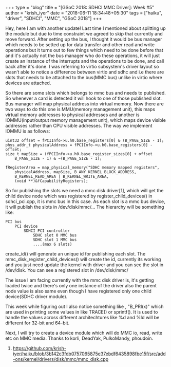+++
type = "blog"
title = "[GSoC 2018: SDHCI MMC Driver]: Week #5"
author = "krish_iyer"
date = "2018-06-11 18:34:48+05:30"
tags = ["haiku", "driver", "SDHCI", "MMC", "GSoC 2018"]
+++

Hey, here I am with another update! Last time I mentioned about splitting up the module but due to time constraint we agreed to skip that currently and move 
forward. After setting up the bus, I thought it would be bus manager which needs to be setted up for data transfer and other read and write operations but it turns 
out to few things which need to be done before that and it's actually not the bus manager who do these operations, it will just create an instance of the 
interrupts and the operations to be done, and call back after it's done. I was referring to virtio subsystem's driver layout so wasn’t able to notice a difference 
between virtio and sdhc and i.e there are slots that needs to be attached to the bus(MMC bus) unlike in virtio where devices are attached.

So there are some slots which belongs to mmc bus and needs to published. So whenever a card is detected it will hook to one of those published slot. Bus manager 
will map physical address into virtual memory. Now there are two ways to do this one is MMU(memory management unit), this maps virtual memory addresses to physical 
addresses and another is IOMMU(input/output memory management unit), which maps device visible addresses rather than CPU visible addresses. The way we implement 
IOMMU is as follows:

	uint32 offset = fPCIInfo->u.h0.base_registers[0] & (B_PAGE_SIZE - 1);
	phys_addr_t physicalAddress = fPCIInfo->u.h0.base_registers[0] - offset;
	size_t mapSize = (fPCIInfo->u.h0.base_register_sizes[0] + offset
		B_PAGE_SIZE - 1) & ~(B_PAGE_SIZE - 1);

	fRegisterArea = map_physical_memory("SDHC memory mapped registers",
		physicalAddress, mapSize, B_ANY_KERNEL_BLOCK_ADDRESS,
		B_KERNEL_READ_AREA | B_KERNEL_WRITE_AREA,
		(void **)&fCapabilityRegisters);
So for publishing the slots we need a mmc disk driver[1], which will get the child device node which was registered by register_child_devices() in sdhci_pci.cpp, 
it is mmc bus in this case. As each slot is a mmc bus device, it will publish the slots in /dev/disk/mmc/…
The hierarchy will be something like:
	
	PCI bus
		PCI device
			SDHCI PCI controller
				SDHC slot 0 MMC bus
				SDHC slot 1 MMC bus
				....(max 6 slots)

create_id() will generate an unique id for publishing each slot. The mmc_disk_register_child_devices() will create the id, currently its working and you just need 
update the kernel with driver and you can see the slot in /dev/disk. You can see a registered slot in /dev/disk/mmc/

The issue I am facing currently with the mmc disk driver is, it's getting loaded twice and there's only one instance of the driver also the parent node value is 
also same even though I have registered only one child device(SDHC driver module).

This week while figuring out I also notice something like , "B_PRI(x)" which are used in printing some values in like TRACE() or sprintf(). It is used to handle 
the values across different architechtures like %d and %ld will be different for 32-bit and 64-bit.

Next, I will try to create a device module which will do MMC io, read, write etc on MMC media. Thanks to korli, DeadYak, PulkoMandy, phoudoin. 

1. https://github.com/krish-iyer/haiku/blob/3b142c3fdb0757065875e37ebdf6435898fbe15f/src/add-ons/kernel/drivers/disk/mmc/mmc_disk.cpp

 
  